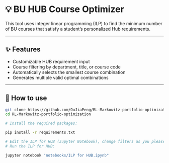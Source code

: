 ﻿# 💡 BU HUB Course Optimizer

This tool uses integer linear programming (ILP) to find the minimum number of BU courses that satisfy a student’s personalized Hub requirements.

---

## ✨ Features

- Customizable HUB requirement input
- Course filtering by department, title, or course code
- Automatically selects the smallest course combination
- Generates multiple valid optimal combinations

---

## 🚀 How to use

```bash
git clone https://github.com/OuJiaPeng/RL-Markowitz-portfolio-optimization.git  
cd RL-Markowitz-portfolio-optimization

# Install the required packages:

pip install -r requirements.txt

# Edit the ILP for HUB (Jupyter Notebook), change filters as you please
# Run the ILP for HUB:

jupyter notebook "notebooks/ILP for HUB.ipynb"
```

